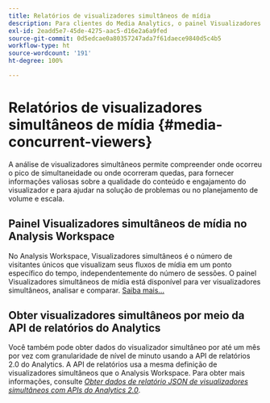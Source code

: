 ```yaml
---
title: Relatórios de visualizadores simultâneos de mídia
description: Para clientes do Media Analytics, o painel Visualizadores simultâneos de mídia no Analysis Workspace permite analisar os visualizadores simultâneos para entender onde ocorreu o pico de simultaneidade ou onde ocorreram as quedas.
exl-id: 2eadd5e7-45de-4275-aac5-d16e2a6a9fed
source-git-commit: 0d5edcae0a80357247ada7f61daece9840d5c4b5
workflow-type: ht
source-wordcount: '191'
ht-degree: 100%

---
```


# Relatórios de visualizadores simultâneos de mídia {#media-concurrent-viewers}

A análise de visualizadores simultâneos permite compreender onde ocorreu o pico de simultaneidade ou onde ocorreram quedas, para fornecer informações valiosas sobre a qualidade do conteúdo e engajamento do visualizador e para ajudar na solução de problemas ou no planejamento de volume e escala.

## Painel Visualizadores simultâneos de mídia no Analysis Workspace

No Analysis Workspace, Visualizadores simultâneos é o número de visitantes únicos que visualizam seus fluxos de mídia em um ponto específico do tempo, independentemente do número de sessões. O painel Visualizadores simultâneos de mídia está disponível para ver visualizadores simultâneos, analisar e comparar. [Saiba mais...](https://experienceleague.adobe.com/docs/analytics/analyze/analysis-workspace/panels/media-concurrent-viewers.html?lang=pt-BR)

## Obter visualizadores simultâneos por meio da API de relatórios do Analytics

Você também pode obter dados do visualizador simultâneo por até um mês por vez com granularidade de nível de minuto usando a API de relatórios 2.0 do Analytics. A API de relatórios usa a mesma definição de visualizadores simultâneos que o Analysis Workspace.  Para obter mais informações, consulte [_*Obter dados de relatório JSON de visualizadores simultâneos com APIs do Analytics 2.0*_](/help/media-reports/media-default-reports/get-concurrent-json20.md).
